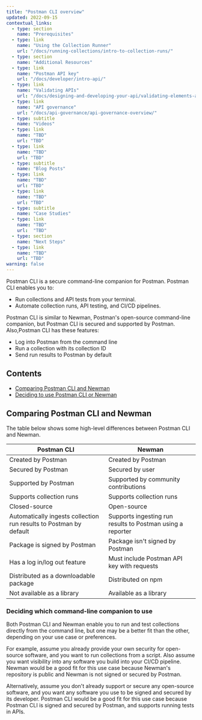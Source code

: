 ```yaml
---
title: "Postman CLI overview"
updated: 2022-09-15
contextual_links:
  - type: section
    name: "Prerequisites"
  - type: link
    name: "Using the Collection Runner"
    url: "/docs/running-collections/intro-to-collection-runs/"
  - type: section
    name: "Additional Resources"
  - type: link
    name: "Postman API key"
    url: "/docs/developer/intro-api/"
  - type: link
    name: "Validating APIs"
    url: "/docs/designing-and-developing-your-api/validating-elements-against-schema/"
  - type: link
    name: "API governance"
    url: "/docs/api-governance/api-governance-overview/"
  - type: subtitle
    name: "Videos"
  - type: link
    name: "TBD"
    url: "TBD"
  - type: link
    name: "TBD"
    url: "TBD"
  - type: subtitle
    name: "Blog Posts"
  - type: link
    name: "TBD"
    url: "TBD"
  - type: link
    name: "TBD"
    url: "TBD"
  - type: subtitle
    name: "Case Studies"
  - type: link
    name: "TBD"
    url:  "TBD"
  - type: section
    name: "Next Steps"
  - type: link
    name: "TBD"
    url: "TBD"
warning: false
---
```


Postman CLI is a secure command-line companion for Postman. Postman CLI enables you to: 

  * Run collections and API tests from your terminal.
  * Automate collection runs, API testing, and CI/CD pipelines.
  
  Postman CLI is similar to Newman, Postman's open-source command-line companion, but Postman CLI is secured and supported by Postman. Also,Postman CLI has these features:

  * Log into Postman from the command line
  * Run a collection with its collection ID
  * Send run results to Postman by default

## Contents

* [Comparing Postman CLI and Newman](#comparing-postman-cli-and-newman)
* [Deciding to use Postman CLI or Newman](#deciding-to-use-postman-cli-or-newman)

## Comparing Postman CLI and Newman
The table below shows some high-level differences between Postman CLI and Newman.

| Postman CLI  | Newman  |
|---|---|
| Created by Postman | Created by Postman |
| Secured by Postman | Secured by user | 
| Supported by Postman | Supported by community contributions | 
| Supports collection runs| Supports collection runs  |
| Closed-source | Open-source |
| Automatically ingests collection run results to Postman by default | Supports ingesting run results to Postman using a reporter |
| Package is signed by Postman | Package isn't signed by Postman |
| Has a log in/log out feature | Must include Postman API key with requests |
| Distributed as a downloadable package | Distributed on npm |
| Not available as a library | Available as a library

### Deciding which command-line companion to use
Both Postman CLI and Newman enable you to run and test collections directly from the command line, but one may be a better fit than the other, depending on your use case or preferences.

For example, assume you already provide your own security for open-source software, and you want to run collections from a script. Also assume you want visibility into any software you build into your CI/CD pipeline. Newman would be a good fit for this use case because Newman's repository is public and Newman is not signed or secured by Postman.

Alternatively, assume you don't already support or secure any open-source software, and you want any software you use to be signed and secured by its developer. Postman CLI would be a good fit for this use case because Postman CLI is signed and secured by Postman, and supports running tests in APIs.